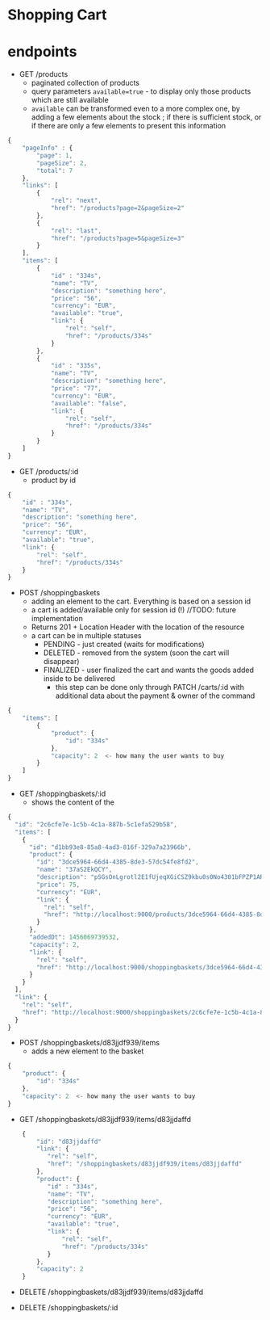 # Shopping Cart



# endpoints

* GET /products
    * paginated collection of products
    * query parameters `available=true` - to display only those products which are still available
    * `available` can be transformed even to a more complex one, by adding a few elements about the stock ; if there is sufficient stock, or if there are only a few elements to present this information

```javascript
{
    "pageInfo" : {
        "page": 1,
        "pageSize": 2,
        "total": 7
    },
    "links": [
        {
            "rel": "next",
            "href": "/products?page=2&pageSize=2"
        },
        {
            "rel": "last",
            "href": "/products?page=5&pageSize=3"
        }
    ],
    "items": [
        {
            "id" : "334s",
            "name": "TV",
            "description": "something here",
            "price": "56",
            "currency": "EUR",
            "available": "true",
            "link": {
                "rel": "self",
                "href": "/products/334s"
            }
        },
        {
            "id" : "335s",
            "name": "TV",
            "description": "something here",
            "price": "77",
            "currency": "EUR",
            "available": "false",
            "link": {
                "rel": "self",
                "href": "/products/334s"
            }
        }
    ]
}

```



* GET /products/:id
    * product by id
```javascript
{
    "id" : "334s",
    "name": "TV",
    "description": "something here",
    "price": "56",
    "currency": "EUR",
    "available": "true",
    "link": {
        "rel": "self",
        "href": "/products/334s"
    }
}
```

* POST /shoppingbaskets
    * adding an element to the cart. Everything is based on a session id
    * a cart is added/available only for session id (!)  //TODO: future implementation
    * Returns 201 + Location Header with the location of the resource
    * a cart can be in multiple statuses
        * PENDING - just created (waits for modifications)
        * DELETED - removed from the system (soon the cart will disappear)
        * FINALIZED - user finalized the cart and wants the goods added inside to be delivered
            * this step can be done only through PATCH /carts/:id with additional data about the payment & owner of the command
            
```javascript
{
    "items": [
        {
            "product": {
                "id": "334s"
            },
            "capacity": 2  <- how many the user wants to buy
        }
    ]
}
```


* GET /shoppingbaskets/:id
    * shows the content of the
    
```javascript
{
  "id": "2c6cfe7e-1c5b-4c1a-887b-5c1efa529b58",
  "items": [
    {
      "id": "d1bb93e8-85a8-4ad3-816f-329a7a23966b",
      "product": {
        "id": "3dce5964-66d4-4385-8de3-57dc54fe8fd2",
        "name": "37aS2EkQCY",
        "description": "pSGsOnLgrotl2E1fUjeqXGiCSZ9kbu0s0No4301bFPZP1ARHF4",
        "price": 75,
        "currency": "EUR",
        "link": {
          "rel": "self",
          "href": "http://localhost:9000/products/3dce5964-66d4-4385-8de3-57dc54fe8fd2"
        }
      },
      "addedDt": 1456069739532,
      "capacity": 2,
      "link": {
        "rel": "self",
        "href": "http://localhost:9000/shoppingbaskets/3dce5964-66d4-4385-8de3-57dc54fe8fd2/items"
      }
    }
  ],
  "link": {
    "rel": "self",
    "href": "http://localhost:9000/shoppingbaskets/2c6cfe7e-1c5b-4c1a-887b-5c1efa529b58"
  }
}
```

* POST /shoppingbaskets/d83jjdf939/items
    * adds a new element to the basket
    
```javascript
{
    "product": {
        "id": "334s"
    },
    "capacity": 2  <- how many the user wants to buy
}

```

* GET /shoppingbaskets/d83jjdf939/items/d83jjdaffd

```javascript
    {
        "id": "d83jjdaffd"
        "link": {
           "rel": "self",
           "href": "/shoppingbaskets/d83jjdf939/items/d83jjdaffd"
        },
        "product": {
           "id" : "334s",
           "name": "TV",
           "description": "something here",
           "price": "56",
           "currency": "EUR",
           "available": "true",
           "link": {
               "rel": "self",
               "href": "/products/334s"
           }
        },
        "capacity": 2
    }
```

* DELETE /shoppingbaskets/d83jjdf939/items/d83jjdaffd

* DELETE /shoppingbaskets/:id